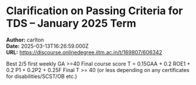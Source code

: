 # Clarification on Passing Criteria for TDS – January 2025 Term

**Author:** carlton  
**Date:** 2025-03-13T16:26:59.000Z  
**URL:** https://discourse.onlinedegree.iitm.ac.in/t/169807/606342

Best 2/5 first weekly GA >=40
Final course score T = 0.15GAA + 0.2 ROE1 + 0.2 P1 + 0.2P2 + 0.25F
Final T >= 40 (or less depending on any certificates for disabilities/SCST/OB etc.)

